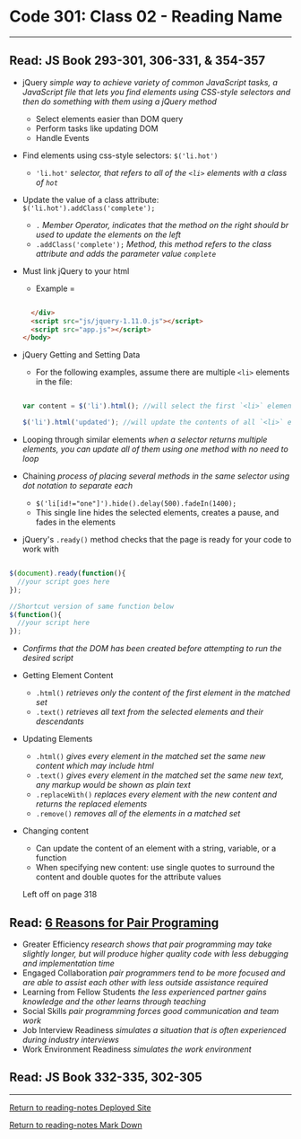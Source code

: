 # Code 301: Class 02 - Reading Name

***

## Read: JS Book 293-301, 306-331, & 354-357

- jQuery *simple way to achieve variety of common JavaScript tasks, a JavaScript file that lets you find elements using CSS-style selectors and then do something with them using a jQuery method*
  - Select elements easier than DOM query
  - Perform tasks like updating DOM
  - Handle Events
- Find elements using css-style selectors: `$('li.hot')`
  - `'li.hot'` *selector, that refers to all of the `<li>` elements with a class of `hot`*
- Update the value of a class attribute: `$('li.hot').addClass('complete');`
  - `.` *Member Operator, indicates that the method on the right should br used to update the elements on the left*
  - `.addClass('complete');` *Method, this method refers to the class attribute and adds the parameter value `complete`*
- Must link jQuery to your html
  - Example = 

  ```html

    </div>
    <script src="js/jquery-1.11.0.js"></script>
    <script src="app.js"></script>
  </body>

  ```

- jQuery Getting and Setting Data
  - For the following examples, assume there are multiple `<li>` elements in the file:

  ```JavaScript

  var content = $('li').html(); //will select the first `<li>` element and assign its content to the new variable `content`

  $('li').html('updated'); //will update the contents of all `<li>` elements with the word "updated"

  ```

- Looping through similar elements *when a selector returns multiple elements, you can update all of them using one method with no need to loop*
- Chaining *process of placing several methods in the same selector using dot notation to separate each*
  - `$('li[id!="one"]').hide().delay(500).fadeIn(1400);`
  - This single line hides the selected elements, creates a pause, and fades in the elements
- jQuery's `.ready()` method checks that the page is ready for your code to work with

```js

$(document).ready(function(){
  //your script goes here
});

//Shortcut version of same function below
$(function(){
  //your script here
});

```

- *Confirms that the DOM has been created before attempting to run the desired script*
- Getting Element Content
  - `.html()` *retrieves only the content of the first element in the matched set*
  - `.text()` *retrieves all text from the selected elements and their descendants*
- Updating Elements
  - `.html()` *gives every element in the matched set the same new content which may include html*
  - `.text()` *gives every element in the matched set the same new text, any markup would be shown as plain text*
  - `.replaceWith()` *replaces every element with the new content and returns the replaced elements*
  - `.remove()` *removes all of the elements in a matched set*
- Changing content
  - Can update the content of an element with a string, variable, or a function
  - When specifying new content: use single quotes to surround the content and double quotes for the attribute values

  Left off on page 318




## Read: [6 Reasons for Pair Programing](https://www.codefellows.org/blog/6-reasons-for-pair-programming/)

- Greater Efficiency *research shows that pair programming may take slightly longer, but will produce higher quality code with less debugging and implementation time*
- Engaged Collaboration *pair programmers tend to be more focused and are able to assist each other with less outside assistance required*
- Learning from Fellow Students *the less experienced partner gains knowledge and the other learns through teaching*
- Social Skills *pair programming forces good communication and team work*
- Job Interview Readiness *simulates a situation that is often experienced during industry interviews*
- Work Environment Readiness *simulates the work environment*

## Read: JS Book 332-335, 302-305



***

[Return to reading-notes Deployed Site](https://simon-panek.github.io/reading-notes/)

[Return to reading-notes Mark Down](https://github.com/simon-panek/reading-notes)
